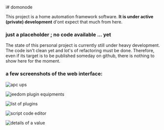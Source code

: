 i# domonode

This project is a home automation framework software.
__It is under active (private) development__ d'ont expect that much from here.

### just a placeholder ; no code available ... yet

The state of this personal project is currently still under heavy development. The code isn't clean yet and lot's of refactoring must be done.
Therefore, even if its target is to be published someday on github, there is nothing to show here for the moment.

### a few screenshots of the web interface:

![apc ups](screenshots/screenshot_apc_ups.png)

![jeedom plugin equipments](screenshots/screenshot_jeedom_equipments.png)

![list of plugins](screenshots/screenshot_plugins.png)

![script code editor](screenshots/screenshot_script_code.png)

![details of a value](screenshots/screenshot_value_cpu_load.png)


